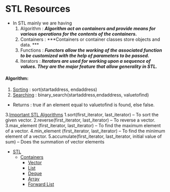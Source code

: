 # STL Resources 

* In STL mainly we are having 
  1. Algorithm : ***Algorithm act on containers and provide means for various operations for the contents of the containers.***
  2. Containers : ***Containers or container classes store objects and data. ***
  3. Functions : ***Functors allow the working of the associated function to be customized with the help of parameters to be passed.***
  4. Iterators : ***Iterators are used for working upon a sequence of values. They are the major feature that allow generality in STL.***

#### Algorithm:
1. [Sorting](https://www.geeksforgeeks.org/sort-algorithms-the-c-standard-template-library-stl/) : sort(startaddress, endaddress)
2. [Searching](https://www.geeksforgeeks.org/binary-search-algorithms-the-c-standard-template-library-stl/) : binary_search(startaddress,endaddress, valuetofind)
  * Returns : true if an element equal to valuetofind is found, else false.


3.[Important STL Algorithms](https://www.geeksforgeeks.org/c-magicians-stl-algorithms/)
  1.sort(first_iterator, last_iterator) – To sort the given vector.
  2.reverse(first_iterator, last_iterator) – To reverse a vector.
  3.max_element (first_iterator, last_iterator) – To find the maximum element of a vector.
  4.min_element (first_iterator, last_iterator) – To find the minimum element of a vector.
  5.accumulate(first_iterator, last_iterator, initial value of sum) – Does the summation of vector elements


* [STL](https://www.geeksforgeeks.org/the-c-standard-template-library-stl/)
  * [Containers](https://www.geeksforgeeks.org/containers-cpp-stl/)
     * [Vector](https://www.geeksforgeeks.org/vector-in-cpp-stl/)
     * [List](https://www.geeksforgeeks.org/list-cpp-stl/)
     * [Deque](https://www.geeksforgeeks.org/deque-cpp-stl/)
     * [Array](https://www.geeksforgeeks.org/array-class-c/)
     * [Forward List](https://www.geeksforgeeks.org/forward-list-c-set-1-introduction-important-functions/)
     
     
